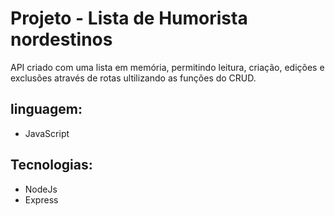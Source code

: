 # Projeto - Lista de Humorista nordestinos

API criado com uma lista em memória, permitindo leitura, criação, edições e exclusões através de rotas ultilizando as funções do CRUD.

## linguagem:
- JavaScript

## Tecnologias:
- NodeJs
- Express
